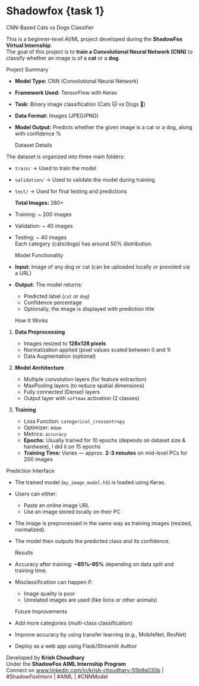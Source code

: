 # Shadowfox {task 1}
CNN-Based Cats vs Dogs Classifier

This is a beginner-level AI/ML project developed during the **ShadowFox Virtual Internship**.  
The goal of this project is to **train a Convolutional Neural Network (CNN)** to classify whether an image is of a **cat** or a **dog**.

 

  Project Summary

- **Model Type:** CNN (Convolutional Neural Network)
- **Framework Used:** TensorFlow with Keras
- **Task:** Binary image classification (Cats 🐱 vs Dogs 🐶)
- **Data Format:** Images (JPEG/PNG)
- **Model Output:** Predicts whether the given image is a cat or a dog, along with confidence %

 
  Dataset Details

The dataset is organized into three main folders:

- `train/` → Used to train the model  
- `validation/` → Used to validate the model during training  
- `test/` → Used for final testing and predictions  

  **Total Images:** 280+  
- Training: ~ 200 images  
- Validation: ~ 40 images  
- Testing: ~ 40 images  
Each category (cats/dogs) has around 50% distribution.

 

  Model Functionality

- **Input:** Image of any dog or cat (can be uploaded locally or provided via a URL)
- **Output:** The model returns:
  - Predicted label (`cat` or `dog`)
  - Confidence percentage
  - Optionally, the image is displayed with prediction title

 

  How It Works

1. **Data Preprocessing**
   - Images resized to **128x128 pixels**
   - Normalization applied (pixel values scaled between 0 and 1)
   - Data Augmentation (optional)

2. **Model Architecture**
   - Multiple convolution layers (for feature extraction)
   - MaxPooling layers (to reduce spatial dimensions)
   - Fully connected (Dense) layers
   - Output layer with `softmax` activation (2 classes)

3. **Training**
   - Loss Function: `categorical_crossentropy`
   - Optimizer: `Adam`
   - Metrics: `accuracy`
   - **Epochs:** Usually trained for 10 epochs (depends on dataset size & hardware), I did it on 15 epochs
   - **Training Time:** Varies — approx. **2-3 minutes** on mid-level PCs for 200 images

 

Prediction Interface

- The trained model (`my_image_model.h5`) is loaded using Keras.
- Users can either:
  - Paste an online image URL
  - Use an image stored locally on their PC
- The image is preprocessed in the same way as training images (resized, normalized).
- The model then outputs the predicted class and its confidence.

 

  Results

- Accuracy after training: **~85%–95%** depending on data split and training time.
- Misclassification can happen if:
  - Image quality is poor
  - Unrelated images are used (like lions or other animals)
 

  Future Improvements

- Add more categories (multi-class classification)
- Improve accuracy by using transfer learning (e.g., MobileNet, ResNet)
- Deploy as a web app using Flask/Streamlit
Author

Developed by **Krish Choudhary**  
Under the **ShadowFox AIML Internship Program**  
Connect on  www.linkedin.com/in/krish-choudhary-55b9a030b | #ShadowFoxIntern | #AIML | #CNNModel

